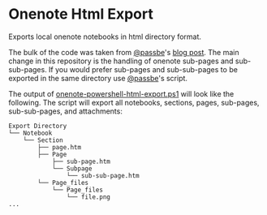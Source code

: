 # Onenote Html Export
Exports local onenote notebooks in html directory format.

The bulk of the code was taken from [@passbe](https://github.com/passbe)'s [blog post](https://passbe.com/2019/08/01/bulk-export-onenote-2013-2016-pages-as-html/).
The main change in this repository is the handling of onenote sub-pages and sub-sub-pages. If you would prefer sub-pages and sub-sub-pages to be exported in the same directory use [@passbe](https://github.com/passbe)'s script.

The output of [onenote-powershell-html-export.ps1](onenote-powershell-html-export.ps1) will look like the following. The script will export all notebooks, sections, pages, sub-pages, sub-sub-pages, and attachments:

```
Export Directory
└── Notebook
    └── Section
        ├── page.htm
        ├── Page
            ├── sub-page.htm
            └── Subpage
                └── sub-sub-page.htm
        └── Page_files
            └── Page_files
                └── file.png
...
```
